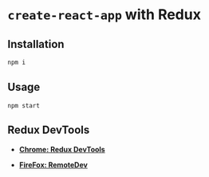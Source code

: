 # `create-react-app`  with **Redux**

## Installation

```bash
npm i
```

## Usage

```
npm start
```

## Redux DevTools

* [**Chrome: Redux DevTools**](https://chrome.google.com/webstore/detail/redux-devtools/lmhkpmbekcpmknklioeibfkpmmfibljd)

* [**FireFox: RemoteDev**](https://addons.mozilla.org/en-US/firefox/addon/remotedev/)